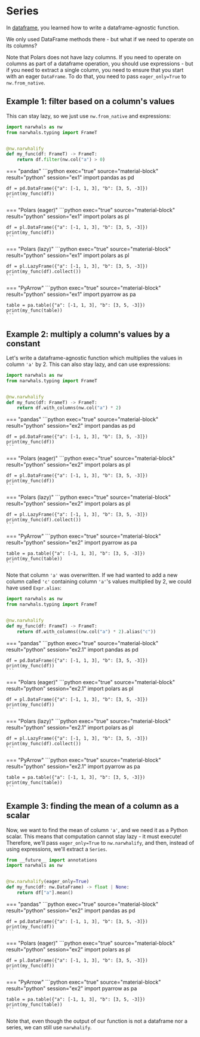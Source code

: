 # Series

In [dataframe](dataframe.md), you learned how to write a dataframe-agnostic function.

We only used DataFrame methods there - but what if we need to operate on its columns?

Note that Polars does not have lazy columns. If you need to operate on columns as part of
a dataframe operation, you should use expressions - but if you need to extract a single
column, you need to ensure that you start with an eager `DataFrame`. To do that, you need
to pass `eager_only=True` to `nw.from_native`.

## Example 1: filter based on a column's values

This can stay lazy, so we just use `nw.from_native` and expressions:

```python exec="1" source="above" session="ex1"
import narwhals as nw
from narwhals.typing import FrameT


@nw.narwhalify
def my_func(df: FrameT) -> FrameT:
    return df.filter(nw.col("a") > 0)
```

=== "pandas"
    ```python exec="true" source="material-block" result="python" session="ex1"
    import pandas as pd

    df = pd.DataFrame({"a": [-1, 1, 3], "b": [3, 5, -3]})
    print(my_func(df))
    ```

=== "Polars (eager)"
    ```python exec="true" source="material-block" result="python" session="ex1"
    import polars as pl

    df = pl.DataFrame({"a": [-1, 1, 3], "b": [3, 5, -3]})
    print(my_func(df))
    ```

=== "Polars (lazy)"
    ```python exec="true" source="material-block" result="python" session="ex1"
    import polars as pl

    df = pl.LazyFrame({"a": [-1, 1, 3], "b": [3, 5, -3]})
    print(my_func(df).collect())
    ```

=== "PyArrow"
    ```python exec="true" source="material-block" result="python" session="ex1"
    import pyarrow as pa

    table = pa.table({"a": [-1, 1, 3], "b": [3, 5, -3]})
    print(my_func(table))
    ```

## Example 2: multiply a column's values by a constant

Let's write a dataframe-agnostic function which multiplies the values in column
`'a'` by 2. This can also stay lazy, and can use expressions:

```python exec="1" source="above" session="ex2"
import narwhals as nw
from narwhals.typing import FrameT


@nw.narwhalify
def my_func(df: FrameT) -> FrameT:
    return df.with_columns(nw.col("a") * 2)
```

=== "pandas"
    ```python exec="true" source="material-block" result="python" session="ex2"
    import pandas as pd

    df = pd.DataFrame({"a": [-1, 1, 3], "b": [3, 5, -3]})
    print(my_func(df))
    ```

=== "Polars (eager)"
    ```python exec="true" source="material-block" result="python" session="ex2"
    import polars as pl

    df = pl.DataFrame({"a": [-1, 1, 3], "b": [3, 5, -3]})
    print(my_func(df))
    ```

=== "Polars (lazy)"
    ```python exec="true" source="material-block" result="python" session="ex2"
    import polars as pl

    df = pl.LazyFrame({"a": [-1, 1, 3], "b": [3, 5, -3]})
    print(my_func(df).collect())
    ```

=== "PyArrow"
    ```python exec="true" source="material-block" result="python" session="ex2"
    import pyarrow as pa

    table = pa.table({"a": [-1, 1, 3], "b": [3, 5, -3]})
    print(my_func(table))
    ```

Note that column `'a'` was overwritten. If we had wanted to add a new column called `'c'` containing column `'a'`'s
values multiplied by 2, we could have used `Expr.alias`:

```python exec="1" source="above" session="ex2.1"
import narwhals as nw
from narwhals.typing import FrameT


@nw.narwhalify
def my_func(df: FrameT) -> FrameT:
    return df.with_columns((nw.col("a") * 2).alias("c"))
```

=== "pandas"
    ```python exec="true" source="material-block" result="python" session="ex2.1"
    import pandas as pd

    df = pd.DataFrame({"a": [-1, 1, 3], "b": [3, 5, -3]})
    print(my_func(df))
    ```

=== "Polars (eager)"
    ```python exec="true" source="material-block" result="python" session="ex2.1"
    import polars as pl

    df = pl.DataFrame({"a": [-1, 1, 3], "b": [3, 5, -3]})
    print(my_func(df))
    ```

=== "Polars (lazy)"
    ```python exec="true" source="material-block" result="python" session="ex2.1"
    import polars as pl

    df = pl.LazyFrame({"a": [-1, 1, 3], "b": [3, 5, -3]})
    print(my_func(df).collect())
    ```

=== "PyArrow"
    ```python exec="true" source="material-block" result="python" session="ex2.1"
    import pyarrow as pa

    table = pa.table({"a": [-1, 1, 3], "b": [3, 5, -3]})
    print(my_func(table))
    ```

## Example 3: finding the mean of a column as a scalar

Now, we want to find the mean of column `'a'`, and we need it as a Python scalar.
This means that computation cannot stay lazy - it must execute!
Therefore, we'll pass `eager_only=True` to `nw.narwhalify`, and then, instead
of using expressions, we'll extract a `Series`.

```python exec="1" source="above" session="ex2"
from __future__ import annotations
import narwhals as nw


@nw.narwhalify(eager_only=True)
def my_func(df: nw.DataFrame) -> float | None:
    return df["a"].mean()
```

=== "pandas"
    ```python exec="true" source="material-block" result="python" session="ex2"
    import pandas as pd

    df = pd.DataFrame({"a": [-1, 1, 3], "b": [3, 5, -3]})
    print(my_func(df))
    ```

=== "Polars (eager)"
    ```python exec="true" source="material-block" result="python" session="ex2"
    import polars as pl

    df = pl.DataFrame({"a": [-1, 1, 3], "b": [3, 5, -3]})
    print(my_func(df))
    ```

=== "PyArrow"
    ```python exec="true" source="material-block" result="python" session="ex2"
    import pyarrow as pa

    table = pa.table({"a": [-1, 1, 3], "b": [3, 5, -3]})
    print(my_func(table))
    ```

Note that, even though the output of our function is not a dataframe nor a series, we can
still use `narwhalify`.

